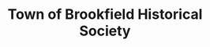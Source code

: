 ---
layout: repo
title: "Town of Brookfield Historical Society"
id: 18948
permalink: repos/18948/
---